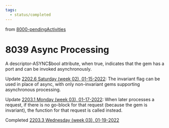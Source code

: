 ```yaml
---
tags:
  - status/completed
---
```

from [8000-pendingActivities](8000-pendingActivities.md)
# 8039 Async Processing

A descriptor-ASYNC$bool attribute, when true, indicates that the gem has a port and can be invoked asynchronously.

Update [2202.6 Saturday (week 02), 01-15-2022](../2202/2202.6%20Saturday%20(week%2002),%2001-15-2022.md):
The invariant flag can be used in place of async, with only non-invariant gems supporting asynchronous processing.

Update [2203.1 Monday (week 03), 01-17-2022](2203.1%20Monday%20(week%2003),%2001-17-2022.md):
When later processes a request, if there is no go-block for that request (because the gem is invariant), the function for that request is called instead.

Completed [2203.3 Wednesday (week 03), 01-19-2022](2203.3%20Wednesday%20(week%2003),%2001-19-2022.md)